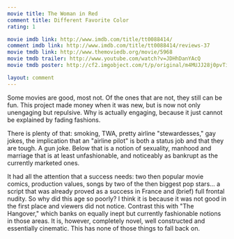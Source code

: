 ```yaml
---
movie title: The Woman in Red
comment title: Different Favorite Color
rating: 1

movie imdb link: http://www.imdb.com/title/tt0088414/
comment imdb link: http://www.imdb.com/title/tt0088414/reviews-37
movie tmdb link: http://www.themoviedb.org/movie/5968
movie tmdb trailer: http://www.youtube.com/watch?v=JDHhDanYAcQ
movie tmdb poster: http://cf2.imgobject.com/t/p/original/m4MUJJ28j0pvTiqIXNTMamIIMa2.jpg

layout: comment
---
```


Some movies are good, most not. Of the ones that are not, they still can be fun. This project made money when it was new, but is now not only unengaging but repulsive. Why is actually engaging, because it just cannot be explained by fading fashions.

There is plenty of that: smoking, TWA, pretty airline "stewardesses," gay jokes, the implication that an "airline pilot" is both a status job and that they are tough. A gun joke. Below that is a notion of sexuality, manhood and marriage that is at least unfashionable, and noticeably as bankrupt as the currently marketed ones. 

It had all the attention that a success needs: two then popular movie comics, production values, songs by two of the then biggest pop stars... a script that was already proved as a success in France and (brief) full frontal nudity. So why did this age so poorly? I think it is because it was not good in the first place and viewers did not notice. Contrast this with "The Hangover," which banks on equally inept but currently fashionable notions in those areas. It is, however, completely novel, well constructed and essentially cinematic. This has none of those things to fall back on.